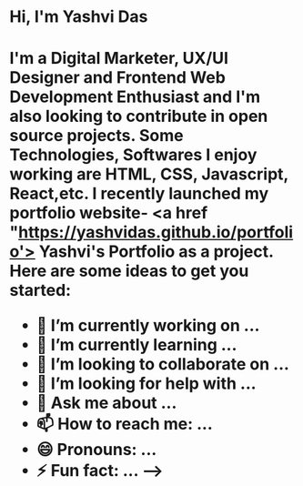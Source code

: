 <h1> Hi, I'm Yashvi Das <h1>

I'm a Digital Marketer, UX/UI Designer and Frontend Web Development Enthusiast and I'm also looking to contribute in open source projects. Some Technologies, Softwares I enjoy working are HTML, CSS, Javascript, React,etc. I recently launched my portfolio website- <a href "https://yashvidas.github.io/portfolio'> Yashvi's Portfolio</a> as a project.   
Here are some ideas to get you started:

- 🔭 I’m currently working on ...
- 🌱 I’m currently learning ...
- 👯 I’m looking to collaborate on ...
- 🤔 I’m looking for help with ...
- 💬 Ask me about ...
- 📫 How to reach me: ...
- 😄 Pronouns: ...
- ⚡ Fun fact: ...
-->
